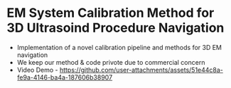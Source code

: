 # EM System Calibration Method for 3D Ultrasoind Procedure Navigation
- Implementation of a novel calibration pipeline and methods for 3D EM navigation
- We keep our method & code privote due to commercial concern
- Video Demo -
https://github.com/user-attachments/assets/51e44c8a-fe9a-4146-ba4a-187606b38907
